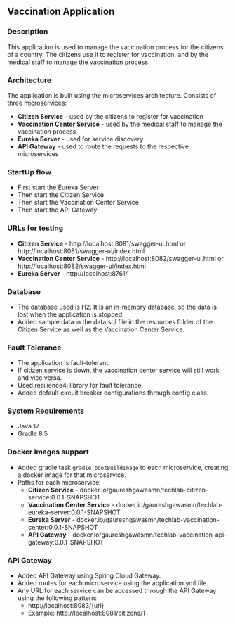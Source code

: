 ## Vaccination Application

### Description
This application is used to manage the vaccination process for the citizens of a country. The citizens use it to register for vaccination, and by the medical staff to manage the vaccination process.

### Architecture
The application is built using the microservices architecture.
Consists of three microservices:
* **Citizen Service** - used by the citizens to register for vaccination
* **Vaccination Center Service** - used by the medical staff to manage the vaccination process
* **Eureka Server** - used for service discovery
* **API Gateway** - used to route the requests to the respective microservices

### StartUp flow
* First start the Eureka Server
* Then start the Citizen Service
* Then start the Vaccination Center Service
* Then start the API Gateway

### URLs for testing
* **Citizen Service** - http://localhost:8081/swagger-ui.html or http://localhost:8081/swagger-ui/index.html
* **Vaccination Center Service** - http://localhost:8082/swagger-ui.html or http://localhost:8082/swagger-ui/index.html
* **Eureka Server** - http://localhost:8761/

### Database
* The database used is H2. It is an in-memory database, so the data is lost when the application is stopped.
* Added sample data in the data.sql file in the resources folder of the Citizen Service as well as the Vaccination Center Service.

### Fault Tolerance
* The application is fault-tolerant. 
* If citizen service is down, the vaccination center service will still work and vice versa.
* Used resilience4j library for fault tolerance.
* Added default circuit breaker configurations through config class.

### System Requirements
* Java 17
* Gradle 8.5

### Docker Images support
* Added gradle task `gradle bootBuildImage` to each microservice, creating a docker image for that microservice.
* Paths for each microservice:
    * **Citizen Service** - docker.io/gaureshgawasmn/techlab-citizen-service:0.0.1-SNAPSHOT
    * **Vaccination Center Service** - docker.io/gaureshgawasmn/techlab-eureka-server:0.0.1-SNAPSHOT
    * **Eureka Server** - docker.io/gaureshgawasmn/techlab-vaccination-center:0.0.1-SNAPSHOT
    * **API Gateway** - docker.io/gaureshgawasmn/techlab-vaccination-api-gateway:0.0.1-SNAPSHOT
 
### API Gateway
* Added API Gateway using Spring Cloud Gateway.
* Added routes for each microservice using the application.yml file.
* Any URL for each service can be accessed through the API Gateway using the following pattern:
    * http://localhost:8083/{url}
    * Example: http://localhost:8081/citizens/1
